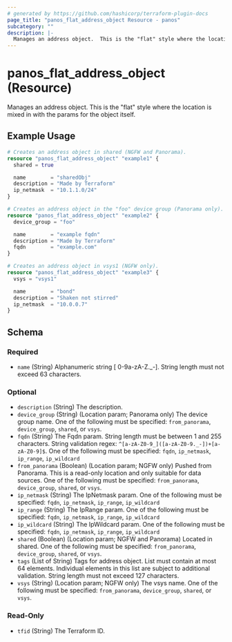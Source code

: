 ```yaml
---
# generated by https://github.com/hashicorp/terraform-plugin-docs
page_title: "panos_flat_address_object Resource - panos"
subcategory: ""
description: |-
  Manages an address object.  This is the "flat" style where the location is mixed in with the params for the object itself.
---
```


# panos_flat_address_object (Resource)

Manages an address object.  This is the "flat" style where the location is mixed in with the params for the object itself.

## Example Usage

```terraform
# Creates an address object in shared (NGFW and Panorama).
resource "panos_flat_address_object" "example1" {
  shared = true

  name        = "sharedObj"
  description = "Made by Terraform"
  ip_netmask  = "10.1.1.0/24"
}

# Creates an address object in the "foo" device group (Panorama only).
resource "panos_flat_address_object" "example2" {
  device_group = "foo"

  name        = "example fqdn"
  description = "Made by Terraform"
  fqdn        = "example.com"
}

# Creates an address object in vsys1 (NGFW only).
resource "panos_flat_address_object" "example3" {
  vsys = "vsys1"

  name        = "bond"
  description = "Shaken not stirred"
  ip_netmask  = "10.0.0.7"
}
```

<!-- schema generated by tfplugindocs -->
## Schema

### Required

- `name` (String) Alphanumeric string [ 0-9a-zA-Z._-]. String length must not exceed 63 characters.

### Optional

- `description` (String) The description.
- `device_group` (String) (Location param; Panorama only) The device group name. One of the following must be specified: `from_panorama`, `device_group`, `shared`, or `vsys`.
- `fqdn` (String) The Fqdn param. String length must be between 1 and 255 characters. String validation regex: `^[a-zA-Z0-9_]([a-zA-Z0-9._-])+[a-zA-Z0-9]$`. One of the following must be specified: `fqdn`, `ip_netmask`, `ip_range`, `ip_wildcard`
- `from_panorama` (Boolean) (Location param; NGFW only) Pushed from Panorama. This is a read-only location and only suitable for data sources. One of the following must be specified: `from_panorama`, `device_group`, `shared`, or `vsys`.
- `ip_netmask` (String) The IpNetmask param. One of the following must be specified: `fqdn`, `ip_netmask`, `ip_range`, `ip_wildcard`
- `ip_range` (String) The IpRange param. One of the following must be specified: `fqdn`, `ip_netmask`, `ip_range`, `ip_wildcard`
- `ip_wildcard` (String) The IpWildcard param. One of the following must be specified: `fqdn`, `ip_netmask`, `ip_range`, `ip_wildcard`
- `shared` (Boolean) (Location param; NGFW and Panorama) Located in shared. One of the following must be specified: `from_panorama`, `device_group`, `shared`, or `vsys`.
- `tags` (List of String) Tags for address object. List must contain at most 64 elements. Individual elements in this list are subject to additional validation. String length must not exceed 127 characters.
- `vsys` (String) (Location param; NGFW only) The vsys name. One of the following must be specified: `from_panorama`, `device_group`, `shared`, or `vsys`.

### Read-Only

- `tfid` (String) The Terraform ID.
